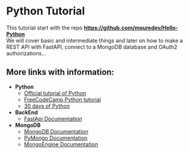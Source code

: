 # Python Tutorial
This tutorial start with the repo **https://github.com/mouredev/Hello-Python** \
We will cover basic and intermediate things and later on how to make a REST API with FastAPI, connect to a MongoDB database and OAuth2 authorizations...
## More links with information:
- **Python**
  - [Official tutorial of Python](https://docs.python.org/es/3/tutorial/index.html)
  - [FreeCodeCamp Python tutorial](https://www.freecodecamp.org/learn/scientific-computing-with-python)
  - [30 days of Python](https://github.com/Asabeneh/30-Days-Of-Python)
- **BackEnd**
  - [FastApi Documentation](https://fastapi.tiangolo.com/es/)
- **MongoDB**
  - [MongoDB Documentation](https://www.mongodb.com/)
  - [PyMongo Documentation](https://pymongo.readthedocs.io/en/stable/)
  - [MongoEngine Documentation](https://docs.mongoengine.org/)

